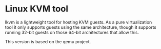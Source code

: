 Linux KVM tool
==============

lkvm is a lightweight tool for hosting KVM guests. As a pure virtualization
tool it only supports guests using the same architecture, though it supports
running 32-bit guests on those 64-bit architectures that allow this.

This version is based on the qemu project.
